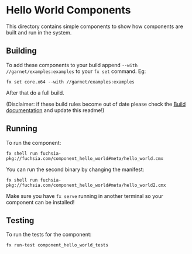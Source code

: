 # Hello World Components

This directory contains simple components to show how components are built
and run in the system.

## Building

To add these components to your build append `--with //garnet/examples:examples`
to your `fx set` command. Eg:
```
fx set core.x64 --with //garnet/examples:examples
```

After that do a full build.

(Disclaimer: if these build rules become out of date please check the
[Build documentation](/docs/development/workflows/fx.md)
and update this readme!)

## Running

To run the component:
```
fx shell run fuchsia-pkg://fuchsia.com/component_hello_world#meta/hello_world.cmx
```

You can run the second binary by changing the manifest:
```
fx shell run fuchsia-pkg://fuchsia.com/component_hello_world#meta/hello_world2.cmx
```

Make sure you have `fx serve` running in another terminal so your component can
be installed!

## Testing

To run the tests for the component:
```
fx run-test component_hello_world_tests
```
